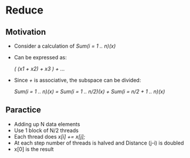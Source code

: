 # Reduce

## Motivation

* Consider a calculation of _Sum(i = 1 .. n)(x)_

* Can be expressed as:

   _( (x1 + x2) + x3 ) + ..._

* Since _+_ is associative, the subspace can be divided:

  _Sum(i = 1 .. n)(x) = Sum(i = 1 .. n/2)(x) + Sum(i = n/2 + 1 .. n)(x)_


## Paractice
* Adding up N data elements
* Use 1 block of N/2 threads
* Each thread does _x[i] += x[j];_
* At each step number of threads is halved and Distance (j-i) is doubled
* x[0] is the result

